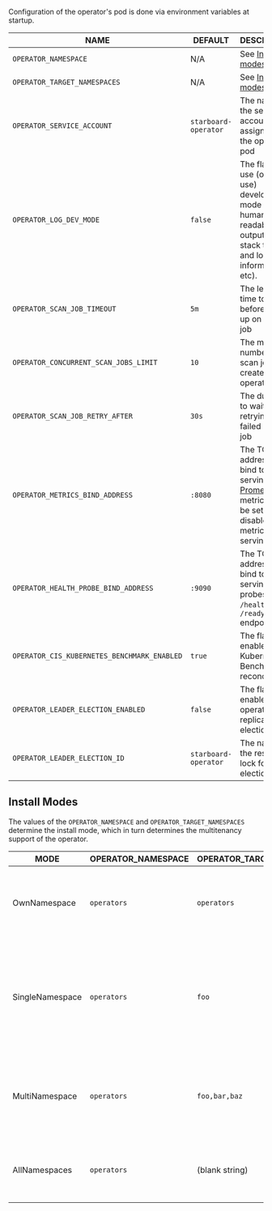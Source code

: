 Configuration of the operator's pod is done via environment variables at startup.

| NAME                                        | DEFAULT                | DESCRIPTION |
| ------------------------------------------- | ---------------------- | ----------- |
| `OPERATOR_NAMESPACE`                        | N/A                    | See [Install modes](#install-modes) |
| `OPERATOR_TARGET_NAMESPACES`                | N/A                    | See [Install modes](#install-modes) |
| `OPERATOR_SERVICE_ACCOUNT`                  | `starboard-operator`   | The name of the service account assigned to the operator's pod |
| `OPERATOR_LOG_DEV_MODE`                     | `false`                | The flag to use (or not use) development mode (more human-readable output, extra stack traces and logging information, etc). |
| `OPERATOR_SCAN_JOB_TIMEOUT`                 | `5m`                   | The length of time to wait before giving up on a scan job |
| `OPERATOR_CONCURRENT_SCAN_JOBS_LIMIT`       | `10`                   | The maximum number of scan jobs create by the operator |
| `OPERATOR_SCAN_JOB_RETRY_AFTER`             | `30s`                  | The duration to wait before retrying a failed scan job |
| `OPERATOR_METRICS_BIND_ADDRESS`             | `:8080`                | The TCP address to bind to for serving [Prometheus][prometheus] metrics. It can be set to `0` to disable the metrics serving. |
| `OPERATOR_HEALTH_PROBE_BIND_ADDRESS`        | `:9090`                | The TCP address to bind to for serving health probes, i.e. `/healthz/` and `/readyz/` endpoints. |
| `OPERATOR_CIS_KUBERNETES_BENCHMARK_ENABLED` | `true`                 | The flag to enable CIS Kubernetes Benchmark reconciler |
| `OPERATOR_LEADER_ELECTION_ENABLED`          | `false`                | The flag to enable operator replica leader election |
| `OPERATOR_LEADER_ELECTION_ID`               | `starboard-operator`   | The name of the resource lock for leader election |

## Install Modes

The values of the `OPERATOR_NAMESPACE` and `OPERATOR_TARGET_NAMESPACES` determine
the install mode, which in turn determines the multitenancy support of the operator.

| MODE            | OPERATOR_NAMESPACE | OPERATOR_TARGET_NAMESPACES | DESCRIPTION |
| --------------- | ------------------ | -------------------------- | ----------- |
| OwnNamespace    | `operators`        | `operators`                | The operator can be configured to watch events in the namespace it is deployed in. |
| SingleNamespace | `operators`        | `foo`                      | The operator can be configured to watch for events in a single namespace that the operator is not deployed in. |
| MultiNamespace  | `operators`        | `foo,bar,baz`              | The operator can be configured to watch for events in more than one namespace. |
| AllNamespaces   | `operators`        | (blank string)             | The operator can be configured to watch for events in all namespaces. |

[prometheus]: https://github.com/prometheus

